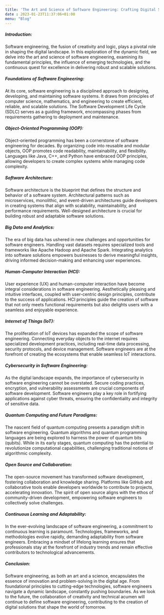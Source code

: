 ```yaml
---
title: 'The Art and Science of Software Engineering: Crafting Digital Solutions for Tomorrow'
date : 2023-01-23T11:37:06+01:00
menu: "Blog"
---
```

##### Introduction:

Software engineering, the fusion of creativity and logic, plays a pivotal role in shaping the digital landscape. In this exploration of the dynamic field, we delve into the art and science of software engineering, examining its fundamental principles, the influence of emerging technologies, and the continuous quest for excellence in delivering robust and scalable solutions.

##### Foundations of Software Engineering:

At its core, software engineering is a disciplined approach to designing, developing, and maintaining software systems. It draws from principles of computer science, mathematics, and engineering to create efficient, reliable, and scalable solutions. The Software Development Life Cycle (SDLC) serves as a guiding framework, encompassing phases from requirements gathering to deployment and maintenance.

##### Object-Oriented Programming (OOP):

Object-oriented programming has been a cornerstone of software engineering for decades. By organizing code into reusable and modular objects, OOP promotes code readability, maintainability, and flexibility. Languages like Java, C++, and Python have embraced OOP principles, allowing developers to create complex systems while managing code complexity.

##### Software Architecture:

Software architecture is the blueprint that defines the structure and behavior of a software system. Architectural patterns such as microservices, monolithic, and event-driven architectures guide developers in creating systems that align with scalability, maintainability, and performance requirements. Well-designed architecture is crucial for building robust and adaptable software solutions.

##### Big Data and Analytics:

The era of big data has ushered in new challenges and opportunities for software engineers. Handling vast datasets requires specialized tools and frameworks like Apache Hadoop and Apache Spark. Integrating analytics into software solutions empowers businesses to derive meaningful insights, driving informed decision-making and enhancing user experiences.

##### Human-Computer Interaction (HCI):

User experience (UX) and human-computer interaction have become integral considerations in software engineering. Aesthetically pleasing and intuitive interfaces, coupled with user-centric design principles, contribute to the success of applications. HCI principles guide the creation of software that not only meets functional requirements but also delights users with a seamless and enjoyable experience.

##### Internet of Things (IoT):

The proliferation of IoT devices has expanded the scope of software engineering. Connecting everyday objects to the internet requires specialized development practices, including real-time data processing, security protocols, and device management. Software engineers are at the forefront of creating the ecosystems that enable seamless IoT interactions.

##### Cybersecurity in Software Engineering:

As the digital landscape expands, the importance of cybersecurity in software engineering cannot be overstated. Secure coding practices, encryption, and vulnerability assessments are crucial components of software development. Software engineers play a key role in fortifying applications against cyber threats, ensuring the confidentiality and integrity of sensitive data.

##### Quantum Computing and Future Paradigms:

The nascent field of quantum computing presents a paradigm shift in software engineering. Quantum algorithms and quantum programming languages are being explored to harness the power of quantum bits (qubits). While in its early stages, quantum computing has the potential to revolutionize computational capabilities, challenging traditional notions of algorithmic complexity.

##### Open Source and Collaboration:

The open-source movement has transformed software development, fostering collaboration and knowledge sharing. Platforms like GitHub and collaborative tools enable developers worldwide to contribute to projects, accelerating innovation. The spirit of open source aligns with the ethos of community-driven development, empowering software engineers to collectively solve challenges.

##### Continuous Learning and Adaptability:

In the ever-evolving landscape of software engineering, a commitment to continuous learning is paramount. Technologies, frameworks, and methodologies evolve rapidly, demanding adaptability from software engineers. Embracing a mindset of lifelong learning ensures that professionals stay at the forefront of industry trends and remain effective contributors to technological advancements.

##### Conclusion:

Software engineering, as both an art and a science, encapsulates the essence of innovation and problem-solving in the digital age. From foundational principles to cutting-edge technologies, software engineers navigate a dynamic landscape, constantly pushing boundaries. As we look to the future, the collaboration of creativity and technical acumen will continue to define software engineering, contributing to the creation of digital solutions that shape the world of tomorrow.